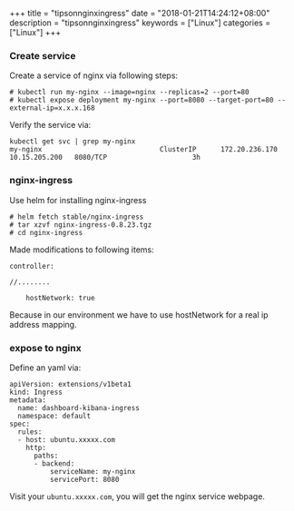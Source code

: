 +++
title = "tipsonnginxingress"
date = "2018-01-21T14:24:12+08:00"
description = "tipsonnginxingress"
keywords = ["Linux"]
categories = ["Linux"]
+++
### Create service
Create a service of nginx via following steps:    

```
# kubectl run my-nginx --image=nginx --replicas=2 --port=80
# kubectl expose deployment my-nginx --port=8080 --target-port=80 --external-ip=x.x.x.168  
```
Verify the service via:    

```
kubectl get svc | grep my-nginx
my-nginx                             ClusterIP      172.20.236.170   10.15.205.200   8080/TCP                     3h
```
### nginx-ingress
Use helm for installing nginx-ingress

```
# helm fetch stable/nginx-ingress
# tar xzvf nginx-ingress-0.8.23.tgz
# cd nginx-ingress
```
Made modifications to following items:    

```
controller:

//........

	hostNetwork: true
```
Because in our environment we have to use hostNetwork for a real ip address
mapping.   

### expose to nginx
Define an yaml via:    

```
apiVersion: extensions/v1beta1
kind: Ingress
metadata:
  name: dashboard-kibana-ingress
  namespace: default
spec:
  rules:
  - host: ubuntu.xxxxx.com
    http:
      paths:
      - backend:
          serviceName: my-nginx
          servicePort: 8080
```
Visit your `ubuntu.xxxxx.com`, you will get the nginx service webpage.   
